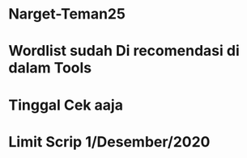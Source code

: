 # Narget-Teman25
# Wordlist sudah Di recomendasi di dalam Tools
# Tinggal Cek aaja
# Limit Scrip 1/Desember/2020
